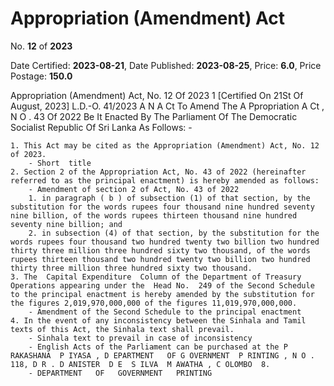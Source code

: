 # Appropriation (Amendment) Act

No. **12** of **2023**

Date Certified: **2023-08-21**, Date Published: **2023-08-25**, Price: **6.0**, Price Postage: **150.0**

Appropriation  (Amendment) Act, No. 12 Of 2023 1
[Certified On 21St Of August, 2023]
L.D.-O. 41/2023
A N  A Ct   To   Amend   The  A Ppropriation  A Ct , N O . 43  Of  2022
Be It Enacted By The Parliament Of The Democratic Socialist Republic Of Sri Lanka As Follows: -

    1. This Act may be cited as the Appropriation (Amendment) Act, No. 12 of 2023.
        - Short  title
    2. Section 2 of the Appropriation Act, No. 43 of 2022 (hereinafter referred to as the principal enactment) is hereby amended as follows:
        - Amendment of section 2 of Act, No. 43 of 2022
        1. in paragraph ( b ) of subsection (1) of that section, by the substitution for the words rupees four thousand nine hundred seventy nine billion, of the words rupees thirteen thousand nine hundred seventy nine billion; and
        2. in subsection (4) of that section, by the substitution for the words rupees four thousand two hundred twenty two billion two hundred thirty three million three hundred sixty two thousand, of the words rupees thirteen thousand two hundred twenty two billion two hundred thirty three million three hundred sixty two thousand.
    3. The  Capital Expenditure  Column of the Department of Treasury Operations appearing under the  Head No.  249 of the Second Schedule to the principal enactment is hereby amended by the substitution for the figures 2,019,970,000,000 of the figures 11,019,970,000,000.
        - Amendment of the Second Schedule to the principal enactment
    4. In the event of any inconsistency between the Sinhala and Tamil texts of this Act, the Sinhala text shall prevail.
        - Sinhala text to prevail in case of inconsistency
        - English Acts of the Parliament can be purchased at the P RAKASHANA  P IYASA , D EPARTMENT   OF G OVERNMENT  P RINTING , N O . 118, D R . D ANISTER  D E  S ILVA  M AWATHA , C OLOMBO  8.
        - DEPARTMENT   OF   GOVERNMENT   PRINTING
